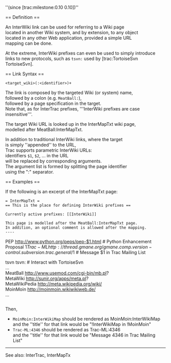 ''(since [trac:milestone:0.10 0.10])''                                                                                   
                                                                                                                         
== Definition ==                                                                                                         
                                                                                                                         
An InterWiki link can be used for referring to a Wiki page                                                               
located in another Wiki system, and by extension, to any object                                                          
located in any other Web application, provided a simple URL                                                              
mapping can be done.                                                                                                     
                                                                                                                         
At the extreme, InterWiki prefixes can even be used to simply introduce                                                  
links to new protocols, such as `tsvn:` used by [trac:TortoiseSvn TortoiseSvn].                                          
                                                                                                                         
== Link Syntax ==                                                                                                        
                                                                                                                         

```                                                                                                                      
<target_wiki>(:<identifier>)+                                                                                            
```                                                                                                                      
                                                                                                                         
The link is composed by the targeted Wiki (or system) name,                                                              
followed by a colon (e.g. `MeatBall:`),                                                                                  
followed by a page specification in the target.                                                                          
Note that, as for InterTrac prefixes, '''InterWiki prefixes are case insensitive'''.                                     
                                                                                                                         
The target Wiki URL is looked up in the InterMapTxt wiki page,                                                           
modelled after MeatBall:InterMapTxt.                                                                                     
                                                                                                                         
In addition to traditional InterWiki links, where the target                                                             
is simply ''appended'' to the URL,                                                                                       
Trac supports parametric InterWiki URLs:                                                                                 
identifiers `$1`, `$2`, ... in the URL                                                                                   
will be replaced by corresponding arguments.                                                                             
The argument list is formed by splitting the page identifier                                                             
using the ":" separator.                                                                                                 
                                                                                                                         
== Examples ==                                                                                                           
                                                                                                                         
If the following is an excerpt of the InterMapTxt page:                                                                  
                                                                                                                         

```                                                                                                                      
= InterMapTxt =                                                                                                          
== This is the place for defining InterWiki prefixes ==                                                                  
                                                                                                                         
Currently active prefixes: [[InterWiki]]                                                                                 
                                                                                                                         
This page is modelled after the MeatBall:InterMapTxt page.                                                               
In addition, an optional comment is allowed after the mapping.                                                           
----                                                                                                                     

```                                                                                                                      
PEP      http://www.python.org/peps/pep-$1.html           # Python Enhancement Proposal $1                               
Trac-ML  http://thread.gmane.org/gmane.comp.version-control.subversion.trac.general/$1  # Message $1 in Trac Mailing List
                                                                                                                         
tsvn     tsvn:                                            # Interact with TortoiseSvn                                    
...                                                                                                                      
MeatBall http://www.usemod.com/cgi-bin/mb.pl?                                                                            
MetaWiki http://sunir.org/apps/meta.pl?                                                                                  
MetaWikiPedia http://meta.wikipedia.org/wiki/                                                                            
MoinMoin http://moinmoin.wikiwikiweb.de/                                                                                 
...                                                                                                                      
```                                                                                                                      
```                                                                                                                      
                                                                                                                         
Then,                                                                                                                    
 * `MoinMoin:InterWikiMap` should be rendered as MoinMoin:InterWikiMap                                                   
   and the ''title'' for that link would be "!InterWikiMap in !MoinMoin"                                                 
 * `Trac-ML:4346` should be rendered as Trac-ML:4346                                                                     
   and the ''title'' for that link would be "Message 4346 in Trac Mailing List"                                          
                                                                                                                         
----                                                                                                                     
See also: InterTrac, InterMapTx

